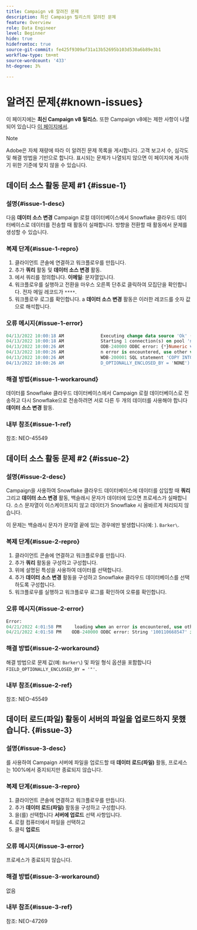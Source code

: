 ```yaml
---
title: Campaign v8 알려진 문제
description: 최신 Campaign 릴리스의 알려진 문제
feature: Overview
role: Data Engineer
level: Beginner
hide: true
hidefromtoc: true
source-git-commit: fe425f9309af31a13b52695b103d530a6b89e3b1
workflow-type: tm+mt
source-wordcount: '433'
ht-degree: 3%

---
```


# 알려진 문제{#known-issues}

이 페이지에는 **최신 Campaign v8 릴리스**. 또한 Campaign v8에는 제한 사항이 나열되어 있습니다 [이 페이지에서](known-limitations.md).


>[!NOTE]
>
>Adobe은 자체 재량에 따라 이 알려진 문제 목록을 게시합니다. 고객 보고서 수, 심각도 및 해결 방법을 기반으로 합니다. 표시되는 문제가 나열되지 않으면 이 페이지에 게시하기 위한 기준에 맞지 않을 수 있습니다.

## 데이터 소스 활동 문제 #1 {#issue-1}

### 설명{#issue-1-desc}

다음 **데이터 소스 변경** Campaign 로컬 데이터베이스에서 Snowflake 클라우드 데이터베이스로 데이터를 전송할 때 활동이 실패합니다. 방향을 전환할 때 활동에서 문제를 생성할 수 있습니다.

### 복제 단계{#issue-1-repro}

1. 클라이언트 콘솔에 연결하고 워크플로우를 만듭니다.
1. 추가 **쿼리** 활동 및 **데이터 소스 변경** 활동.
1. 에서 쿼리를 정의합니다. **이메일**: 문자열입니다.
1. 워크플로우를 실행하고 전환을 마우스 오른쪽 단추로 클릭하여 모집단을 확인합니다. 전자 메일 레코드가 `****`.
1. 워크플로우 로그를 확인합니다. a **데이터 소스 변경** 활동은 이러한 레코드를 숫자 값으로 해석합니다.

### 오류 메시지{#issue-1-error}

```sql
04/13/2022 10:00:18 AM              Executing change data source 'Ok' (step 'Change Data Source')
04/13/2022 10:00:18 AM              Starting 1 connection(s) on pool 'nms:extAccount:ffda tractorsupply_mkt_stage8' (Snowflake, server='adobe-acc_tractorsupply_us_west_2_aws.snowflakecomputing.com', login='tractorsupply_stage8_MKT:tractorsupply_stage8')
04/13/2022 10:00:26 AM              ODB-240000 ODBC error: {*}Numeric value '{*}******{*}{{*}}' is not recognized\{*}   File 'wkf1285541_13_1_0_47504750#458318uploadPart0.chunk.gz', line 1, character 10140   Row 279, column "WKF1285541_13_1_0"["BICUST_ID":1]   If you would like to continue loading when a
04/13/2022 10:00:26 AM              n error is encountered, use other values such as 'SKIP_FILE' or 'CONTINUE' for the ON_ERROR option. For more information on loading options, please run 'info loading_data' in a SQL client. SQLState: 22018
04/13/2022 10:00:26 AM              WDB-200001 SQL statement 'COPY INTO wkf1285541_13_1_0 (SACTIVE, SADDRESS1, SADDRESS2, BICUST_ID, SEMAIL) FROM ( SELECT $1, $2, $3, $4, $5 FROM $$@BULK_wkf1285541_13_1_0$$) FILE_FORMAT = ( TYPE = CSV RECORD_DELIMITER = '\x02' FIELD_DELIMITER = '\x01' FIEL
04/13/2022 10:00:26 AM              D_OPTIONALLY_ENCLOSED_BY = 'NONE') ON_ERROR = ABORT_STATEMENT PURGE = TRUE' could not be executed.
```

### 해결 방법{#issue-1-workaround}

데이터를 Snowflake 클라우드 데이터베이스에서 Campaign 로컬 데이터베이스로 전송하고 다시 Snowflake으로 전송하려면 서로 다른 두 개의 데이터를 사용해야 합니다 **데이터 소스 변경** 활동.

### 내부 참조{#issue-1-ref}

참조: NEO-45549



## 데이터 소스 활동 문제 #2 {#issue-2}

### 설명{#issue-2-desc}

Campaign을 사용하여 Snowflake 클라우드 데이터베이스에 데이터를 삽입할 때 **쿼리** 그리고 **데이터 소스 변경** 활동, 백슬래시 문자가 데이터에 있으면 프로세스가 실패합니다. 소스 문자열이 이스케이프되지 않고 데이터가 Snowflake 시 올바르게 처리되지 않습니다.

이 문제는 백슬래시 문자가 문자열 끝에 있는 경우에만 발생합니다(예: ). `Barker\`.


### 복제 단계{#issue-2-repro}

1. 클라이언트 콘솔에 연결하고 워크플로우를 만듭니다.
1. 추가 **쿼리** 활동을 구성하고 구성합니다.
1. 위에 설명된 특성을 사용하여 데이터를 선택합니다.
1. 추가 **데이터 소스 변경** 활동을 구성하고 Snowflake 클라우드 데이터베이스를 선택하도록 구성합니다.
1. 워크플로우를 실행하고 워크플로우 로그를 확인하여 오류를 확인합니다.


### 오류 메시지{#issue-2-error}

```sql
Error:
04/21/2022 4:01:58 PM     loading when an error is encountered, use other values such as 'SKIP_FILE' or 'CONTINUE' for the ON_ERROR option. For more information on loading options, please run 'info loading_data' in a SQL client. SQLState: 22000
04/21/2022 4:01:58 PM    ODB-240000 ODBC error: String '100110668547' is too long and would be truncated   File 'wkf1656797_21_1_3057430574#458516uploadPart0.chunk.gz', line 1, character 0   Row 90058, column "WKF1656797_21_1"["SCARRIER_ROUTE":13]   If you would like to continue
```

### 해결 방법{#issue-2-workaround}

해결 방법으로 문제 값(예: `Barker\`) 및 파일 형식 옵션을 포함합니다 `FIELD_OPTIONALLY_ENCLOSED_BY = '"'`.

### 내부 참조{#issue-2-ref}

참조: NEO-45549


## 데이터 로드(파일) 활동이 서버의 파일을 업로드하지 못했습니다. {#issue-3}

### 설명{#issue-3-desc}

를 사용하여 Campaign 서버에 파일을 업로드할 때 **데이터 로드(파일)** 활동, 프로세스는 100%에서 중지되지만 종료되지 않습니다.

### 복제 단계{#issue-3-repro}

1. 클라이언트 콘솔에 연결하고 워크플로우를 만듭니다.
1. 추가 **데이터 로드(파일)** 활동을 구성하고 구성합니다.
1. 을(를) 선택합니다 **서버에 업로드** 선택 사항입니다.
1. 로컬 컴퓨터에서 파일을 선택하고
1. 클릭 **업로드**


### 오류 메시지{#issue-3-error}

프로세스가 종료되지 않습니다.

### 해결 방법{#issue-3-workaround}

없음

### 내부 참조{#issue-3-ref}

참조: NEO-47269